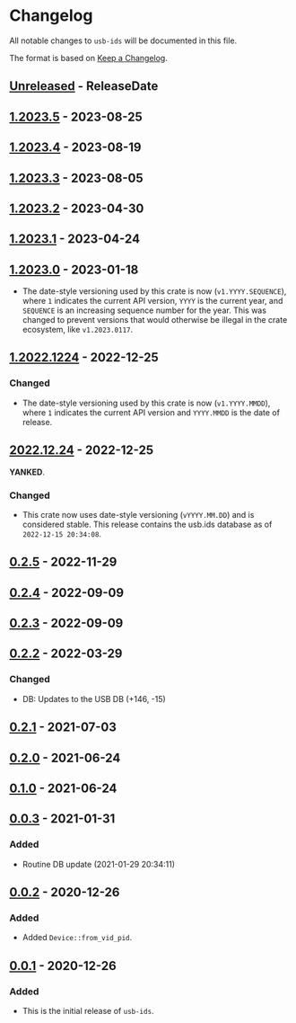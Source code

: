 # Changelog

All notable changes to `usb-ids` will be documented in this file.

The format is based on [Keep a Changelog](https://keepachangelog.com/en/1.0.0/).

<!-- @next-header@ -->

## [Unreleased] - ReleaseDate

## [1.2023.5] - 2023-08-25

## [1.2023.4] - 2023-08-19

## [1.2023.3] - 2023-08-05

## [1.2023.2] - 2023-04-30

## [1.2023.1] - 2023-04-24

## [1.2023.0] - 2023-01-18

* The date-style versioning used by this crate is now
  (`v1.YYYY.SEQUENCE`), where `1` indicates the current API version,
  `YYYY` is the current year, and `SEQUENCE` is an increasing sequence number
  for the year. This was changed to prevent versions that would otherwise
  be illegal in the crate ecosystem, like `v1.2023.0117`.

## [1.2022.1224] - 2022-12-25

### Changed

* The date-style versioning used by this crate is now
  (`v1.YYYY.MMDD`), where `1` indicates the current API version
  and `YYYY.MMDD` is the date of release.

## [2022.12.24] - 2022-12-25

**YANKED**.

### Changed

* This crate now uses date-style versioning (`vYYYY.MM.DD`)
  and is considered stable. This release contains the usb.ids
  database as of `2022-12-15 20:34:08`.

## [0.2.5] - 2022-11-29

## [0.2.4] - 2022-09-09

## [0.2.3] - 2022-09-09

## [0.2.2] - 2022-03-29

### Changed

* DB: Updates to the USB DB (+146, -15)

## [0.2.1] - 2021-07-03

## [0.2.0] - 2021-06-24

## [0.1.0] - 2021-06-24

## [0.0.3] - 2021-01-31

### Added

* Routine DB update (2021-01-29 20:34:11)

## [0.0.2] - 2020-12-26

### Added

* Added `Device::from_vid_pid`.

## [0.0.1] - 2020-12-26

### Added

* This is the initial release of `usb-ids`.

<!-- @next-url@ -->
[Unreleased]: https://github.com/woodruffw/usb-ids.rs/compare/v1.2023.5...HEAD
[1.2023.5]: https://github.com/woodruffw/usb-ids.rs/compare/v1.2023.4...v1.2023.5
[1.2023.4]: https://github.com/woodruffw/usb-ids.rs/compare/v1.2023.3...v1.2023.4
[1.2023.3]: https://github.com/woodruffw/usb-ids.rs/compare/v1.2023.2...v1.2023.3
[1.2023.2]: https://github.com/woodruffw/usb-ids.rs/compare/v1.2023.1...v1.2023.2
[1.2023.1]: https://github.com/woodruffw/usb-ids.rs/compare/v1.2023.0...v1.2023.1
[1.2023.0]: https://github.com/woodruffw/usb-ids.rs/compare/v1.2022.1224...v1.2023.0
[1.2022.1224]: https://github.com/woodruffw/usb-ids.rs/compare/v2022.12.24...v1.2022.1224
[2022.12.24]: https://github.com/woodruffw/usb-ids.rs/compare/v0.2.5...v2022.12.24
[0.2.5]: https://github.com/woodruffw/usb-ids.rs/compare/v0.2.4...v0.2.5
[0.2.4]: https://github.com/woodruffw/usb-ids.rs/compare/v0.2.3...v0.2.4
[0.2.3]: https://github.com/woodruffw/usb-ids.rs/compare/v0.2.2...v0.2.3
[0.2.2]: https://github.com/woodruffw/usb-ids.rs/compare/v0.2.1...v0.2.2
[0.2.1]: https://github.com/woodruffw/usb-ids.rs/compare/v0.2.0...v0.2.1
[0.2.0]: https://github.com/woodruffw/usb-ids.rs/compare/v0.1.0...v0.2.0
[0.1.0]: https://github.com/woodruffw/usb-ids.rs/compare/v0.0.3...v0.1.0
[0.0.3]: https://github.com/woodruffw/usb-ids.rs/compare/v0.0.2...v0.0.3
[0.0.2]: https://github.com/woodruffw/usb-ids.rs/compare/v0.0.1...v0.0.2
[0.0.1]: https://github.com/woodruffw/usb-ids.rs/releases/tag/v0.0.1
